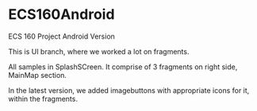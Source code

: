 # ECS160Android
ECS 160 Project Android Version

This is UI branch, where we worked a lot on fragments.

All samples in SplashSCreen. 
  It comprise of 3 fragments on right side, MainMap section.

In the latest version, 
we added imagebuttons with appropriate icons for it, within the fragments.